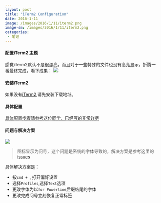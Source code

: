 ```yaml
---
layout: post
title: "iTerm2 Configuration"
date: 2016-1-11
image: /images/2016/1/11/iterm2.png
image-sm: /images/2016/1/11/iterm2.png
categories:
 - 笔记
---
```


#### 配置iTerm2 主题

感觉iTerm2默认不是很漂亮，而且对于一些特殊的文件也没有高亮显示，折腾一番最终完成，看下成果：
![][1]

#### 安装iTerm2
如果没有[iTerm2](http://iterm2.com/),请先安装下载地址。

#### 具体配置

[具体配置步骤请参考这位同学，已经写的非常详尽](https://laoshuterry.gitbooks.io/mac_os_setup_guide/content/4_ZshConfig.html)

#### 问题与解决方案

![][2]

> 图标显示为问号，这个问题是系统的字体导致的，解决方案是参考这里的[issues](https://github.com/robbyrussell/oh-my-zsh/issues/4756#event-508955141)

具体解决方案是：

* 按`cmd + ,`打开偏好设置
* 选择`Profiles`,选择`Text`选项
* 更改字体为以`for Powerline`后缀结尾的字体
* 更改完成问号立刻恢复正常标签

[1]:/images/2016/1/11/E15C793C-161A-4F38-9D67-F7C6B10B8338.jpg
[2]:/images/2016/1/11/5AA27942-AF82-4CB4-961C-191DB36F1C50.png
